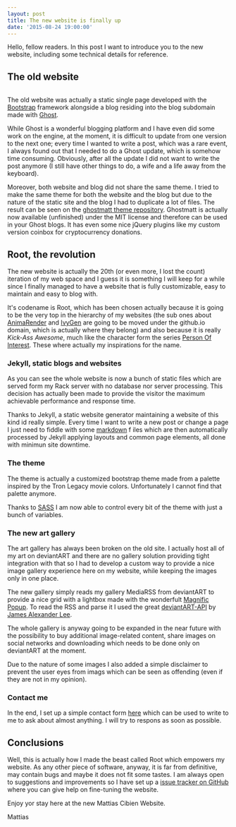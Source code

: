```yaml
---
layout: post
title: The new website is finally up
date: '2015-08-24 19:00:00'
---
```


Hello, fellow readers. In this post I want to introduce you to the new website,
including some technical details for reference.

## The old website

<img class="cld-responsive" data-src="//res.cloudinary.com/mattiascibien/image/upload/c_scale,h_800,w_1280/v1440408038/old-website_ashu9y.png"/>

The old website was actually a static single page developed with the [Bootstrap](getbootstrap.com/)
framework alongside a blog residing into the blog subdomain made with [Ghost](https://ghost.org/).

While Ghost is a wonderful blogging platform and I have even did some work on 
the engine, at the moment, it is difficult to update from one version to the next
one; every time I wanted to write a post, which was a rare event, 
I always found out that I needed to do a Ghost update, which is somehow time 
consuming. 
Obviously, after all the update I did not want to write the post anymore 
(I still have other things to do, a wife and a life away from the keyboard).

Moreover, both website and blog did not share the same theme. I tried to make
the same theme for both the website and the blog but due to the nature of the 
static site and the blog I had to duplicate a lot of files. The result can be
seen on the [ghostmatt theme repository](https://github.com/mattiascibien/ghostmatt/).
Ghostmatt is actually now available (unfinished) under the MIT license and therefore can be
used in your Ghost blogs. It has even some nice jQuery plugins like my custom 
version coinbox for cryptocurrency donations.

## Root, the revolution

The new website is actually the 20th (or even more, I lost the count) iteration
of my web space and I guess it is something I will keep for a while since I
finally managed to have a website that is fully customizable, easy to maintain
and easy to blog with.

It's codename is Root, which has been chosen actually because it is going to be 
the very top in the hierarchy of my websites (the sub ones about [AnimaRender](http://mattiascibien.github.io/Anima-Render) and
[IvyGen](http://mattiascibien.github.io/ivygen) are going to be moved under the github.io domain, which is actually where
they belong) and also because it is really *Kick-Ass Awesome*, much like the
character form the series [Person Of Interest](http://personofinterest.wikia.com/wiki/Root).
These where actually my inspirations for the name.

### Jekyll, static blogs and websites

As you can see the whole website is now a bunch of static files which are served
form my Rack server with no database nor server processing. This decision has
actually been made to provide the visitor the maximum achievable performance and
response time.

Thanks to Jekyll, a static website generator maintaining a website of this kind id
really simple. Every time I want to write a new post or change a page I just 
need to fiddle with some [markdown](http://daringfireball.net/projects/markdown/) f
iles which are then automatically processed by Jekyll applying layouts 
and common page elements, all done with minimun site downtime.

### The theme

The theme is actually a customized bootstrap theme made from a palette inspired 
by the Tron Legacy movie colors. Unfortunately I cannot find that palette anymore.

Thanks to [SASS](http://sass-lang.com/) I am now able to control every bit of the 
theme with just a bunch of variables.

### The new art gallery

The art gallery has always been broken on the old site. I actually host
all of my art on deviantART and there are no gallery solution providing tight 
integration with that so I had to develop a custom way to provide a nice image 
gallery experience here on my website, while keeping the images only in one place.

The new gallery simply reads my gallery MediaRSS from deviantART to provide
a nice grid with a lightbox made with the wonderfult [Magnific Popup](http://dimsemenov.com/plugins/magnific-popup/). To read the
RSS and parse it I used the great [deviantART-API](https://github.com/jamesl1001/deviantART-API) 
by [James Alexander Lee](http://jalproductions.co.uk/).

The whole gallery is anyway going to be expanded in the near future with the 
possibility to buy additional image-related content, share images on social networks and downloading
which needs to be done only on deviantART at the moment.

Due to the nature of some images I also added a simple disclaimer to prevent the
user eyes from imags which can be seen as offending (even if they are not in my
opinion).

### Contact me

In the end, I set up a simple contact form [here](/contact/) which can be used 
to write to me to ask about almost anything. I will try to respons as soon as possible.

## Conclusions

Well, this is actually how I made the beast called Root which empowers my website.
As any other piece of software, anyway, it is far from definitive, may contain
bugs and maybe it does not fit some tastes. I am always open to suggestions and
improvements so I have set up a [issue tracker on GitHub](https://github.com/mattiascibien/website)
where you can give help on fine-tuning the website.

Enjoy yor stay here at the new Mattias Cibien Website.

Mattias